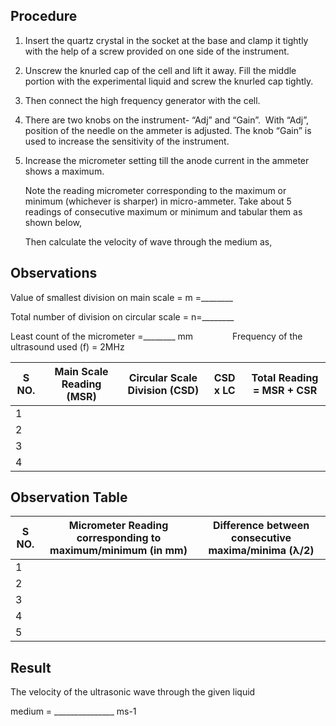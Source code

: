 ## Procedure

1. Insert the quartz crystal in the socket at the base and clamp it tightly with the help of a screw provided on one side of the instrument.

2. Unscrew the knurled cap of the cell and lift it away. Fill the middle portion with the experimental liquid and screw the knurled cap tightly.

3. Then connect the high frequency generator with the cell. 

4. There are two knobs on the instrument- “Adj” and “Gain”.  With “Adj”, position of the needle on the ammeter is adjusted. The knob “Gain” is used to increase the sensitivity of the instrument. 

5. Increase the micrometer setting till the anode current in the ammeter shows a maximum.

    <p>Note the reading micrometer corresponding to the maximum or minimum (whichever is sharper) in micro-ammeter. Take about 5 readings of consecutive maximum or minimum and tabular them as shown below,

    Then calculate the velocity of wave through the medium as, </p>

## Observations


<p>Value of smallest division on main scale = m =________ </p>
<p> Total number of division on circular scale = n=________ </p>
<p> Least count of the micrometer =________ mm               
Frequency of the ultrasound used (f) = 2MHz  </p>



| S NO. | Main Scale Reading (MSR) | Circular Scale Division (CSD) | CSD x LC | Total Reading = MSR + CSR |
|-------|--------------------------|-------------------------------|----------|---------------------------|
| 1     |                          |                               |          |                           |
| 2     |                          |                               |          |                           |
| 3     |                          |                               |          |                           |
| 4     |                          |                               |          |                           |


## Observation Table

| S NO. | Micrometer Reading corresponding to maximum/minimum (in mm) | Difference between consecutive maxima/minima (λ/2) |
|-------|-------------------------------------------------------------|----------------------------------------------------|
| 1     |                                                             |                                                    |
| 2     |                                                             |                                                    |
| 3     |                                                             |                                                    |
| 4     |                                                             |                                                    |
| 5     |                                                             |                                                    |


## Result
<p>The velocity of the ultrasonic wave through the given liquid </p>
medium = _______________ ms-1

